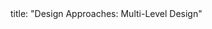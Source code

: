 <frontmatter>
title: "Design Approaches: Multi-Level Design"
</frontmatter>

<include src="index-body.md" boilerplate />
